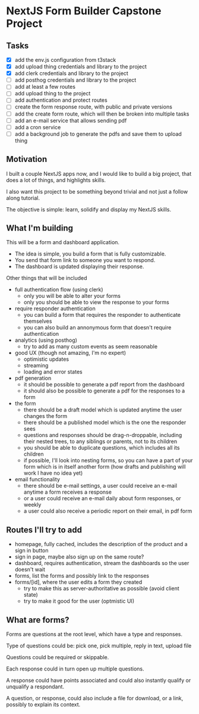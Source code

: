 # NextJS Form Builder Capstone Project

## Tasks

- [x] add the env.js configuration from t3stack
- [x] add upload thing credentials and library to the project
- [x] add clerk credentials and library to the project
- [ ] add posthog credentials and library to the project
- [ ] add at least a few routes
- [ ] add upload thing to the project
- [ ] add authentication and protect routes
- [ ] create the form response route, with public and private versions
- [ ] add the create form route, which will then be broken into multiple tasks
- [ ] add an e-mail service that allows sending pdf
- [ ] add a cron service
- [ ] add a background job to generate the pdfs and save them to upload thing

## Motivation

I built a couple NextJS apps now, and I would like to build a big project, that does a lot of things, and highlights skills.

I also want this project to be something beyond trivial and not just a follow along tutorial.

The objective is simple: learn, solidify and display my NextJS skills.

## What I'm building

This will be a form and dashboard application.

- The idea is simple, you build a form that is fully customizable.
- You send that form link to someone you want to respond.
- The dashboard is updated displaying their response.

Other things that will be included

- full authentication flow (using clerk)
  - only you will be able to alter your forms
  - only you should be able to view the response to your forms
- require responder authentication
  - you can build a form that requires the responder to authenticate themselves
  - you can also build an annonymous form that doesn't require authentication
- analytics (using posthog)
  - try to add as many custom events as seem reasonable
- good UX (though not amazing, I'm no expert)
  - optimistic updates
  - streaming
  - loading and error states
- pdf generation
  - it should be possible to generate a pdf report from the dashboard
  - it should also be possible to generate a pdf for the responses to a form
- the form
  - there should be a draft model which is updated anytime the user changes the form
  - there should be a published model which is the one the responder sees
  - questions and responses should be drag-n-droppable, including their nested trees, to any siblings or parents, not to its children
  - you should be able to duplicate questions, which includes all its children
  - if possible, I'll look into nesting forms, so you can have a part of your form which is in itself another form (how drafts and publishing will work I have no idea yet)
- email functionality
  - there should be e-mail settings, a user could receive an e-mail anytime a form receives a response
  - or a user could receive an e-mail daily about form responses, or weekly
  - a user could also receive a periodic report on their email, in pdf form

## Routes I'll try to add

- homepage, fully cached, includes the description of the product and a sign in button
- sign in page, maybe also sign up on the same route?
- dashboard, requires authentication, stream the dashboards so the user doesn't wait
- forms, list the forms and possibly link to the responses
- forms/[id], where the user edits a form they created
  - try to make this as server-authoritative as possible (avoid client state)
  - try to make it good for the user (optmistic UI)

## What are forms?

Forms are questions at the root level, which have a type and responses.

Type of questions could be: pick one, pick multiple, reply in text, upload file

Questions could be required or skippable.

Each response could in turn open up multiple questions.

A response could have points associated and could also instantly qualify or unqualify a respondant.

A question, or response, could also include a file for download, or a link, possibly to explain its context.
